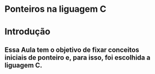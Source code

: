 # Ponteiros na liguagem C
<h1>Introdução</h1>
<h2>Essa Aula tem o objetivo de fixar conceitos iniciais de ponteiro e, para isso, foi escolhida a liguagem C.</h2>
